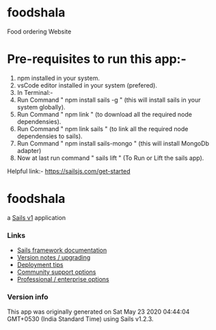 # foodshala
 Food ordering Website

# Pre-requisites to run this app:-
  1. npm installed in your system.
  2. vsCode editor installed in your system (prefered).
  3. In Terminal:-
  4. Run Command " npm install sails -g " (this will install sails in your system globally).
  5. Run Command " npm link " (to download all the required node dependensies).
  6. Run Command " npm link sails " (to link all the required node dependensies to sails).
  6. Run Command " npm install sails-mongo " (this will install MongoDb adapter)
  7. Now at last run command " sails lift " (To Run or Lift the sails app).
  
  Helpful link:- https://sailsjs.com/get-started

# foodshala

a [Sails v1](https://sailsjs.com) application


### Links

+ [Sails framework documentation](https://sailsjs.com/get-started)
+ [Version notes / upgrading](https://sailsjs.com/documentation/upgrading)
+ [Deployment tips](https://sailsjs.com/documentation/concepts/deployment)
+ [Community support options](https://sailsjs.com/support)
+ [Professional / enterprise options](https://sailsjs.com/enterprise)


### Version info

This app was originally generated on Sat May 23 2020 04:44:04 GMT+0530 (India Standard Time) using Sails v1.2.3.

<!-- Internally, Sails used [`sails-generate@1.16.13`](https://github.com/balderdashy/sails-generate/tree/v1.16.13/lib/core-generators/new). -->



<!--
Note:  Generators are usually run using the globally-installed `sails` CLI (command-line interface).  This CLI version is _environment-specific_ rather than app-specific, thus over time, as a project's dependencies are upgraded or the project is worked on by different developers on different computers using different versions of Node.js, the Sails dependency in its package.json file may differ from the globally-installed Sails CLI release it was originally generated with.  (Be sure to always check out the relevant [upgrading guides](https://sailsjs.com/upgrading) before upgrading the version of Sails used by your app.  If you're stuck, [get help here](https://sailsjs.com/support).)
-->


